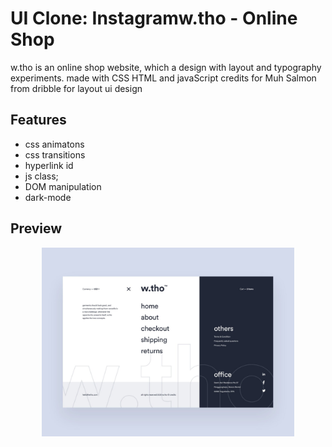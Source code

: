 # UI Clone: Instagramw.tho - Online Shop

 w.tho is an online shop website, which a design with layout and typography experiments. made with CSS HTML and javaScript credits for Muh Salmon from dribble for layout ui design

## Features

- css animatons
- css transitions
- hyperlink id
- js class;
- DOM manipulation
- dark-mode

## Preview
<p align="center">
  <img alt="pag1" src="pag1.jpg" width="80%">
</p>


